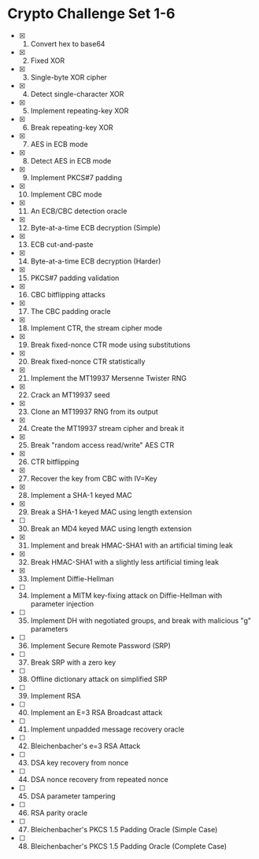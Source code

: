 Crypto Challenge Set 1-6
====================


- [x] 1. Convert hex to base64
- [x] 2. Fixed XOR
- [x] 3. Single-byte XOR cipher
- [x] 4. Detect single-character XOR
- [x] 5. Implement repeating-key XOR
- [x] 6. Break repeating-key XOR
- [x] 7. AES in ECB mode
- [x] 8. Detect AES in ECB mode

- [x] 9. Implement PKCS#7 padding
- [x] 10. Implement CBC mode
- [x] 11. An ECB/CBC detection oracle
- [x] 12. Byte-at-a-time ECB decryption (Simple)
- [x] 13. ECB cut-and-paste
- [x] 14. Byte-at-a-time ECB decryption (Harder)
- [x] 15. PKCS#7 padding validation
- [x] 16. CBC bitflipping attacks
	
- [x] 17. The CBC padding oracle
- [x] 18. Implement CTR, the stream cipher mode
- [x] 19. Break fixed-nonce CTR mode using substitutions
- [x] 20. Break fixed-nonce CTR statistically
- [x] 21. Implement the MT19937 Mersenne Twister RNG
- [x] 22. Crack an MT19937 seed
- [x] 23. Clone an MT19937 RNG from its output
- [x] 24. Create the MT19937 stream cipher and break it

- [x] 25. Break "random access read/write" AES CTR
- [x] 26. CTR bitflipping
- [x] 27. Recover the key from CBC with IV=Key
- [x] 28. Implement a SHA-1 keyed MAC
- [x] 29. Break a SHA-1 keyed MAC using length extension
- [ ] 30. Break an MD4 keyed MAC using length extension
- [x] 31. Implement and break HMAC-SHA1 with an artificial timing leak
- [x] 32. Break HMAC-SHA1 with a slightly less artificial timing leak

- [x] 33. Implement Diffie-Hellman
- [ ] 34. Implement a MITM key-fixing attack on Diffie-Hellman with parameter injection
- [ ] 35. Implement DH with negotiated groups, and break with malicious "g" parameters
- [ ] 36. Implement Secure Remote Password (SRP)
- [ ] 37. Break SRP with a zero key
- [ ] 38. Offline dictionary attack on simplified SRP
- [ ] 39. Implement RSA
- [ ] 40. Implement an E=3 RSA Broadcast attack

- [ ] 41. Implement unpadded message recovery oracle
- [ ] 42. Bleichenbacher's e=3 RSA Attack
- [ ] 43. DSA key recovery from nonce
- [ ] 44. DSA nonce recovery from repeated nonce
- [ ] 45. DSA parameter tampering
- [ ] 46. RSA parity oracle
- [ ] 47. Bleichenbacher's PKCS 1.5 Padding Oracle (Simple Case)
- [ ] 48. Bleichenbacher's PKCS 1.5 Padding Oracle (Complete Case)